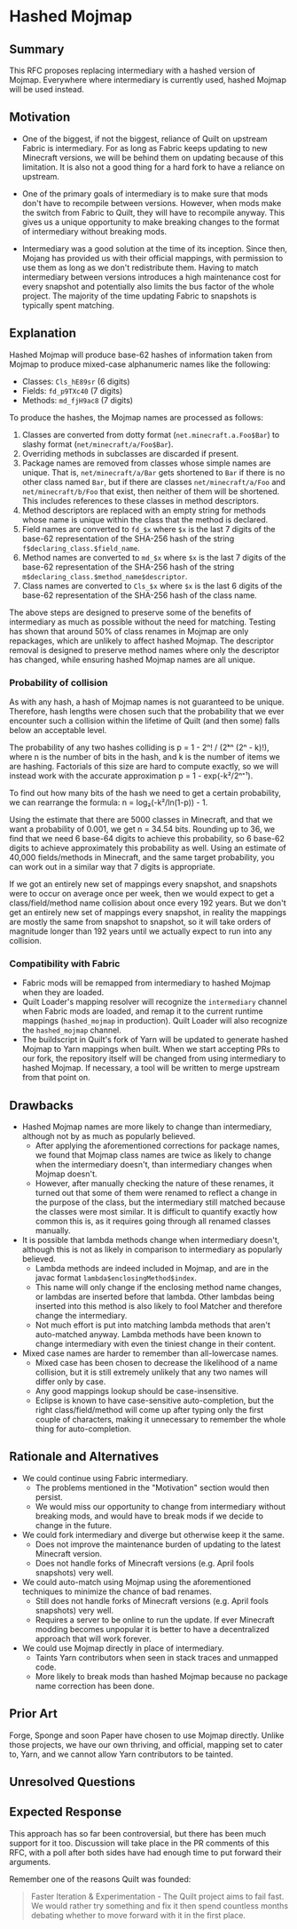 # Hashed Mojmap

## Summary

This RFC proposes replacing intermediary with a hashed version of Mojmap. Everywhere where intermediary is currently used, hashed Mojmap will be used instead.

## Motivation

- One of the biggest, if not the biggest, reliance of Quilt on upstream Fabric is intermediary. For as long as Fabric keeps updating to new Minecraft versions, we will be behind them on updating because of this limitation. It is also not a good thing for a hard fork to have a reliance on upstream.

- One of the primary goals of intermediary is to make sure that mods don't have to recompile between versions. However, when mods make the switch from Fabric to Quilt, they will have to recompile anyway. This gives us a unique opportunity to make breaking changes to the format of intermediary without breaking mods.

- Intermediary was a good solution at the time of its inception. Since then, Mojang has provided us with their official mappings, with permission to use them as long as we don't redistribute them. Having to match intermediary between versions introduces a high maintenance cost for every snapshot and potentially also limits the bus factor of the whole project. The majority of the time updating Fabric to snapshots is typically spent matching.


## Explanation

Hashed Mojmap will produce base-62 hashes of information taken from Mojmap to produce mixed-case alphanumeric names like the following:

- Classes: `Cls_hE89sr` (6 digits)
- Fields: `fd_p9TXc40` (7 digits)
- Methods: `md_fjH9ac8` (7 digits)

To produce the hashes, the Mojmap names are processed as follows:

1. Classes are converted from dotty format (`net.minecraft.a.Foo$Bar`) to slashy format (`net/minecraft/a/Foo$Bar`).
1. Overriding methods in subclasses are discarded if present.
1. Package names are removed from classes whose simple names are unique. That is, `net/minecraft/a/Bar` gets shortened to `Bar` if there is no other class named `Bar`, but if there are classes `net/minecraft/a/Foo` and `net/minecraft/b/Foo` that exist, then neither of them will be shortened. This includes references to these classes in method descriptors.
1. Method descriptors are replaced with an empty string for methods whose name is unique within the class that the method is declared.
1. Field names are converted to `fd_$x` where `$x` is the last 7 digits of the base-62 representation of the SHA-256 hash of the string `f$declaring_class.$field_name`.
1. Method names are converted to `md_$x` where `$x` is the last 7 digits of the base-62 representation of the SHA-256 hash of the string `m$declaring_class.$method_name$descriptor`.
1. Class names are converted to `Cls_$x` where `$x` is the last 6 digits of the base-62 representation of the SHA-256 hash of the class name.

The above steps are designed to preserve some of the benefits of intermediary as much as possible without the need for matching. Testing has shown that around 50% of class renames in Mojmap are only repackages, which are unlikely to affect hashed Mojmap. The descriptor removal is designed to preserve method names where only the descriptor has changed, while ensuring hashed Mojmap names are all unique.

### Probability of collision

As with any hash, a hash of Mojmap names is not guaranteed to be unique. Therefore, hash lengths were chosen such that the probability that we ever encounter such a collision within the lifetime of Quilt (and then some) falls below an acceptable level.

The probability of any two hashes colliding is p = 1 - 2ⁿ! / (2ᵏⁿ (2ⁿ - k)!), where n is the number of bits in the hash, and k is the number of items we are hashing. Factorials of this size are hard to compute exactly, so we will instead work with the accurate approximation p = 1 - exp(-k²/2ⁿ⁺¹).

To find out how many bits of the hash we need to get a certain probability, we can rearrange the formula: n = log₂(-k²/ln(1-p)) - 1.

Using the estimate that there are 5000 classes in Minecraft, and that we want a probability of 0.001, we get n = 34.54 bits. Rounding up to 36, we find that we need 6 base-64 digits to achieve this probability, so 6 base-62 digits to achieve approximately this probability as well. Using an estimate of 40,000 fields/methods in Minecraft, and the same target probability, you can work out in a similar way that 7 digits is appropriate.

If we got an entirely new set of mappings every snapshot, and snapshots were to occur on average once per week, then we would expect to get a class/field/method name collision about once every 192 years. But we don't get an entirely new set of mappings every snapshot, in reality the mappings are mostly the same from snapshot to snapshot, so it will take orders of magnitude longer than 192 years until we actually expect to run into any collision.

### Compatibility with Fabric

- Fabric mods will be remapped from intermediary to hashed Mojmap when they are loaded.
- Quilt Loader's mapping resolver will recognize the `intermediary` channel when Fabric mods are loaded, and remap it to the current runtime mappings (`hashed_mojmap` in production). Quilt Loader will also recognize the `hashed_mojmap` channel.
- The buildscript in Quilt's fork of Yarn will be updated to generate hashed Mojmap to Yarn mappings when built. When we start accepting PRs to our fork, the repository itself will be changed from using intermediary to hashed Mojmap. If necessary, a tool will be written to merge upstream from that point on.

## Drawbacks

- Hashed Mojmap names are more likely to change than intermediary, although not by as much as popularly believed.
  - After applying the aforementioned corrections for package names, we found that Mojmap class names are twice as likely to change when the intermediary doesn't, than intermediary changes when Mojmap doesn't. 
  - However, after manually checking the nature of these renames, it turned out that some of them were renamed to reflect a change in the purpose of the class, but the intermediary still matched because the classes were most similar. It is difficult to quantify exactly how common this is, as it requires going through all renamed classes manually.
- It is possible that lambda methods change when intermediary doesn't, although this is not as likely in comparison to intermediary as popularly believed.
  - Lambda methods are indeed included in Mojmap, and are in the javac format `lambda$enclosingMethod$index`.
  - This name will only change if the enclosing method name changes, or lambdas are inserted before that lambda. Other lambdas being inserted into this method is also likely to fool Matcher and therefore change the intermediary.
  - Not much effort is put into matching lambda methods that aren't auto-matched anyway. Lambda methods have been known to change intermediary with even the tiniest change in their content.
- Mixed case names are harder to remember than all-lowercase names.
  - Mixed case has been chosen to decrease the likelihood of a name collision, but it is still extremely unlikely that any two names will differ only by case.
  - Any good mappings lookup should be case-insensitive.
  - Eclipse is known to have case-sensitive auto-completion, but the right class/field/method will come up after typing only the first couple of characters, making it unnecessary to remember the whole thing for auto-completion.

## Rationale and Alternatives

- We could continue using Fabric intermediary.
  - The problems mentioned in the "Motivation" section would then persist.
  - We would miss our opportunity to change from intermediary without breaking mods, and would have to break mods if we decide to change in the future.
- We could fork intermediary and diverge but otherwise keep it the same.
  - Does not improve the maintenance burden of updating to the latest Minecraft version.
  - Does not handle forks of Minecraft versions (e.g. April fools snapshots) very well.
- We could auto-match using Mojmap using the aforementioned techniques to minimize the chance of bad renames.
  - Still does not handle forks of Minecraft versions (e.g. April fools snapshots) very well.
  - Requires a server to be online to run the update. If ever Minecraft modding becomes unpopular it is better to have a decentralized approach that will work forever.
- We could use Mojmap directly in place of intermediary.
  - Taints Yarn contributors when seen in stack traces and unmapped code.
  - More likely to break mods than hashed Mojmap because no package name correction has been done.

## Prior Art

Forge, Sponge and soon Paper have chosen to use Mojmap directly. Unlike those projects, we have our own thriving, and official, mapping set to cater to, Yarn, and we cannot allow Yarn contributors to be tainted.

## Unresolved Questions


## Expected Response

This approach has so far been controversial, but there has been much support for it too. Discussion will take place in the PR comments of this RFC, with a poll after both sides have had enough time to put forward their arguments.

Remember one of the reasons Quilt was founded:

> Faster Iteration & Experimentation - The Quilt project aims to fail fast. We would rather try something and fix it then spend countless months debating whether to move forward with it in the first place.


